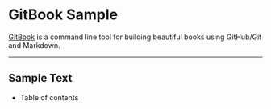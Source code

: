 # GitBook Sample

[GitBook](https://github.com/GitbookIO/gitbook) is a command line tool for building beautiful books using GitHub/Git and Markdown.

---

## Sample Text

* Table of contents

